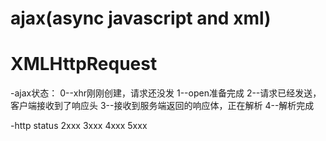 #   ajax(async javascript and xml)

# XMLHttpRequest
-ajax状态：
0--xhr刚刚创建，请求还没发
1--open准备完成
2--请求已经发送，客户端接收到了响应头
3--接收到服务端返回的响应体，正在解析
4--解析完成

-http status
2xxx
3xxx
4xxx
5xxx